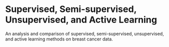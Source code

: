 # Supervised, Semi-supervised, Unsupervised, and Active Learning
An analysis and comparison of supervised, semi-supervised, unsupervised, and active learning methods on breast cancer data.
